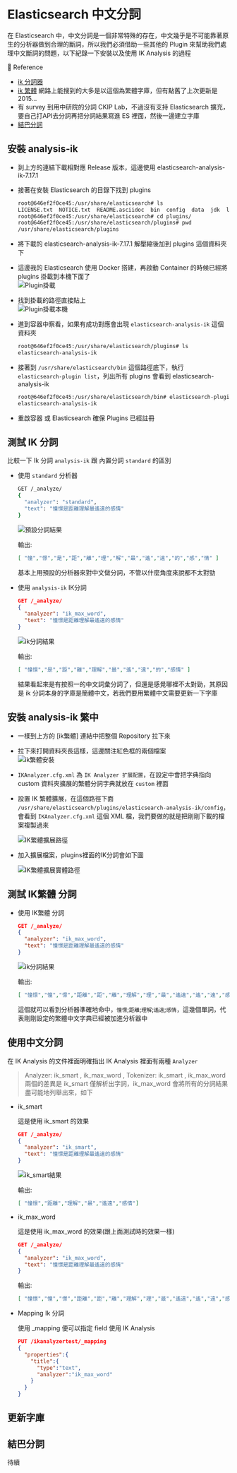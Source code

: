 # Elasticsearch 中文分詞

在 Elasticsearch 中，中文分詞是一個非常特殊的存在，中文幾乎是不可能靠著原生的分析器做到合理的斷詞，所以我們必須借助一些其他的 Plugin 來幫助我們處理中文斷詞的問題，以下紀錄一下安裝以及使用 IK Analysis 的過程

:blue_book: Reference

* [ik 分詞器](https://github.com/medcl/elasticsearch-analysis-ik)
* [ik 繁體](https://github.com/sunghau/elasticsearch-analysis-ik-config-traditional-chinese) 網路上能搜到的大多是以這個為繁體字庫，但有點舊了上次更新是 2015...
* 有 survey 到用中研院的分詞 CKIP Lab，不過沒有支持 Elasticsearch 擴充，要自己打API去分詞再把分詞結果寫進 ES 裡面，然後一邊建立字庫
* [結巴分詞](https://github.com/sing1ee/elasticsearch-jieba-plugin)

## 安裝 analysis-ik

* 到上方的連結下載相對應 Release 版本，這邊使用 elasticsearch-analysis-ik-7.17.1
* 接著在安裝 Elasticsearch 的目錄下找到 plugins

  ```sh
  root@646ef2f0ce45:/usr/share/elasticsearch# ls
  LICENSE.txt  NOTICE.txt  README.asciidoc  bin  config  data  jdk  lib  logs  modules  plugins
  root@646ef2f0ce45:/usr/share/elasticsearch# cd plugins/
  root@646ef2f0ce45:/usr/share/elasticsearch/plugins# pwd
  /usr/share/elasticsearch/plugins
  ```

* 將下載的 elasticsearch-analysis-ik-7.17.1 解壓縮後加到 plugins 這個資料夾下
* 這邊我的 Elasticsearch 使用 Docker 搭建，再啟動 Container 的時候已經將 plugins 掛載到本機下面了  
  ![Plugin掛載](../.vuepress/public/chapter2/analyzerCh/dockerpluginsvolumes.png)

* 找到掛載的路徑直接貼上  
  ![Plugin掛載本機](../.vuepress/public/chapter2/analyzerCh/dockerpluginshostpath.png)

* 進到容器中察看，如果有成功對應會出現 `elasticsearch-analysis-ik` 這個資料夾

  ```sh
  root@646ef2f0ce45:/usr/share/elasticsearch/plugins# ls 
  elasticsearch-analysis-ik
  ```

* 接著到 `/usr/share/elasticsearch/bin` 這個路徑底下，執行 `elasticsearch-plugin list`，列出所有 plugins 會看到 elasticsearch-analysis-ik

  ```sh
  root@646ef2f0ce45:/usr/share/elasticsearch/bin# elasticsearch-plugin list
  elasticsearch-analysis-ik
  ```

* 重啟容器 或 Elasticsearch 確保 Plugins 已經註冊

## 測試 IK 分詞

比較一下 Ik 分詞 `analysis-ik` 跟 內置分詞 `standard` 的區別

* 使用 `standard` 分析器

  ```sh
  GET /_analyze/
  {
    "analyzer": "standard",
    "text": "憧憬是距離理解最遙遠的感情"
  }
  ```

  ![預設分詞結果](../.vuepress/public/chapter2/analyzerCh/standardanalyzerresult.png)

  輸出:

  ```JSON
  [ "憧","憬","是","距","離","理","解","最","遙","遠","的","感","情" ]
  ```

  基本上用預設的分析器來對中文做分詞，不管以什麼角度來說都不太對勁

* 使用 `analysis-ik` IK分詞
  
  ```JSON
  GET /_analyze/
  {
    "analyzer": "ik_max_word",
    "text": "憧憬是距離理解最遙遠的感情"
  }
  ```

  ![ik分詞結果](../.vuepress/public/chapter2/analyzerCh/ikanalyzerresult.png)

  輸出:

  ```JSON
  [ "憧憬","是","距","離","理解","最","遙","遠","的","感情" ]
  ```

  結果看起來是有按照一的中文詞彙分詞了，但還是感覺哪裡不太對勁，其原因是 ik 分詞本身的字庫是簡體中文，若我們要用繁體中文需要更新一下字庫

## 安裝  analysis-ik 繁中

* 一樣到上方的 [ik繁體] 連結中把整個 Repository 拉下來

* 拉下來打開資料夾長這樣，這邊關注紅色框的兩個檔案  
  ![ik繁體安裝](../.vuepress/public/chapter2/analyzerCh/ikanalyzerzhtw.png)

* `IKAnalyzer.cfg.xml` 為 `IK Analyzer 扩展配置`，在設定中會把字典指向 custom 資料夾擴展的繁體分詞字典就放在 `custom` 裡面

* 設置 IK 繁體擴展，在這個路徑下面 `/usr/share/elasticsearch/plugins/elasticsearch-analysis-ik/config`，會看到 `IKAnalyzer.cfg.xml` 這個 XML 檔，我們要做的就是把剛剛下載的檔案複製過來  

  ![IK繁體擴展路徑](../.vuepress/public/chapter2/analyzerCh/ikconfigpath.png)

* 加入擴展檔案，plugins裡面的IK分詞會如下圖  
  
  ![IK繁體擴展實體路徑](../.vuepress/public/chapter2/analyzerCh/ikconfighostpath.png)

## 測試 IK繁體 分詞

* 使用 IK繁體 分詞
  
  ```JSON
  GET /_analyze/
  {
    "analyzer": "ik_max_word",
    "text": "憧憬是距離理解最遙遠的感情"
  }
  ```

    ![ik分詞結果](../.vuepress/public/chapter2/analyzerCh/ikanalyzertwzhresult.png)

  輸出:

  ```JSON
  [ "憧憬","憧","憬","距離","距","離","理解","理","最","遙遠","遙","遠","感情","感","情" ]
  ```

  這個就可以看到分析器準確地命中，`憧憬`;`距離`;`理解`;`遙遠`;`感情`，這幾個單詞，代表剛剛設定的繁體中文字典已經被加進分析器中

## 使用中文分詞

在 IK Analysis 的文件裡面明確指出 IK Analysis 裡面有兩種 `Analyzer`
> Analyzer: ik_smart , ik_max_word , Tokenizer: ik_smart , ik_max_word
兩個的差異是 ik_smart 僅解析出字詞，ik_max_word 會將所有的分詞結果盡可能地列舉出來，如下  

* ik_smart

  這是使用 ik_smart 的效果

  ```JSON
  GET /_analyze/
  {
    "analyzer": "ik_smart",
    "text": "憧憬是距離理解最遙遠的感情"
  }
  ```

  ![ik_smart結果](../.vuepress/public/chapter2/analyzerCh/ik_smartanalyzerresult.png)

  輸出:

  ```JSON
  [ "憧憬","距離","理解","最","遙遠","感情"]
  ```

* ik_max_word

  這是使用 ik_max_word 的效果(跟上面測試時的效果一樣)

  ```JSON
  GET /_analyze/
  {
    "analyzer": "ik_max_word",
    "text": "憧憬是距離理解最遙遠的感情"
  }
  ```

  輸出:

  ```JSON
  [ "憧憬","憧","憬","距離","距","離","理解","理","最","遙遠","遙","遠","感情","感","情" ]
  ```

* Mapping Ik 分詞

  使用 _mapping 便可以指定 field 使用 IK Analysis

  ```JSON
  PUT /ikanalyzertest/_mapping
  {
    "properties":{
      "title":{
        "type":"text",
        "analyzer":"ik_max_word"
      }
    }
  }
  ```

## 更新字庫

## 結巴分詞

待續
